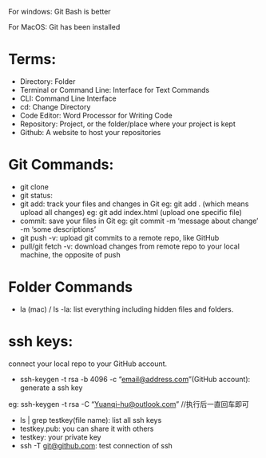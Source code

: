 For windows: Git Bash is better

For MacOS: Git has been installed

# Terms:
- Directory: Folder
- Terminal or Command Line: Interface for Text Commands
- CLI: Command Line Interface
- cd: Change Directory
- Code Editor: Word Processor for Writing Code
- Repository: Project, or the folder/place where your project is kept
- Github: A website to host your repositories

# Git Commands:
- git clone
- git status: 
- git add: track your files and changes in Git
eg: git add .  (which means upload all changes)
eg: git add index.html  (upload one specific file)
- commit: save your files in Git
eg: git commit -m ‘message about change’ -m ‘some descriptions’
- git push -v: upload git commits to a remote repo, like GitHub
- pull/git fetch -v: download changes from remote repo to your local machine, the opposite of push

# Folder Commands
- la (mac) / ls -la: list everything including  hidden files and folders.


# ssh keys:
connect your local repo to your GitHub account.

- ssh-keygen -t rsa -b 4096 -c “email@address.com”(GitHub account): generate a ssh key

eg: ssh-keygen -t rsa -C “Yuanqi-hu@outlook.com”
//执行后一直回车即可

- ls | grep testkey(file name): list all ssh keys
- testkey.pub: you can share it with others
- testkey: your private key
- ssh -T git@github.com: test connection of ssh